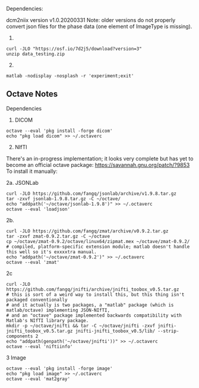 

Dependencies:

dcm2niix version v1.0.20200331
Note: older versions do not properly convert json files for the phase data
(one element of ImageType is missing).
 
1)

```
curl -JLO "https://osf.io/7d2j5/download?version=3"
unzip data_testing.zip
```

2)

```
matlab -nodisplay -nosplash -r 'experiment;exit'
```



Octave Notes
------------

Dependencies

1) DICOM

```
octave --eval 'pkg install -forge dicom'
echo "pkg load dicom" >> ~/.octaverc
```

2) NIfTI

There's an in-progress implementation; it looks very complete but has yet to become an official octave package: https://savannah.gnu.org/patch/?9853
To install it manually:

2a. JSONLab
```
curl -JLO https://github.com/fangq/jsonlab/archive/v1.9.8.tar.gz
tar -zxvf jsonlab-1.9.8.tar.gz -C ~/octave/
echo "addpath('~/octave/jsonlab-1.9.8')" >> ~/.octaverc
octave --eval 'loadjson'
```

2b.

```
curl -JLO https://github.com/fangq/zmat/archive/v0.9.2.tar.gz
tar -zxvf zmat-0.9.2.tar.gz -C ~/octave
cp ~/octave/zmat-0.9.2/octave/linux64/zipmat.mex ~/octave/zmat-0.9.2/ # compiled, platform-specific extension module; matlab doesn't handle this well so it's exxxxtra manual.
echo "addpath('~/octave/zmat-0.9.2')" >> ~/.octaverc
octave --eval 'zmat'
```

2c
```
curl -JLO https://github.com/fangq/jnifti/archive/jnifti_toobox_v0.5.tar.gz
# this is sort of a weird way to install this, but this thing isn't packaged conventionally
# and it actually is two packages, a "matlab" package (which is matlab/octave) implementing JSON-NIfTI,
# and an "octave" package implemented backwards compatibility with Matlab's NIfTI library package.
mkdir -p ~/octave/jnifti && tar -C ~/octave/jnifti -zxvf jnifti-jnifti_toobox_v0.5.tar.gz jnifti-jnifti_toobox_v0.5/lib/ --strip-components 2
echo "addpath(genpath('~/octave/jnifti'))" >> ~/.octaverc
octave --eval 'niftiinfo'
```


3 Image

```
octave --eval 'pkg install -forge image'
echo "pkg load image" >> ~/.octaverc
octave --eval 'mat2gray'
```
